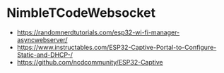 # NimbleTCodeWebsocket

- https://randomnerdtutorials.com/esp32-wi-fi-manager-asyncwebserver/
- https://www.instructables.com/ESP32-Captive-Portal-to-Configure-Static-and-DHCP-/
- https://github.com/ncdcommunity/ESP32-Captive